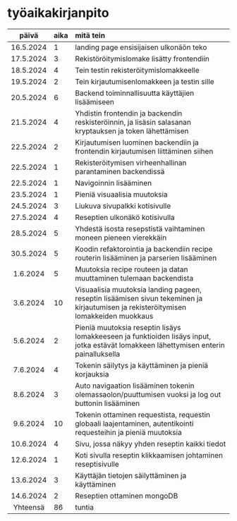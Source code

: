 # työaikakirjanpito

| päivä | aika | mitä tein  |
| :----:|:-----| :-----|
| 16.5.2024 | 1 | landing page ensisijaisen ulkonäön teko |
| 17.5.2024 | 3 | Rekistöröitymislomake lisätty frontendiin |
| 18.5.2024 | 4 | Tein testin rekisteröitymislomakkeelle |
| 19.5.2024 | 2 | Tein kirjautumisenlomakkeen ja testin sille |
| 20.5.2024 | 6 | Backend toiminnallisuutta käyttäjien lisäämiseen |
| 21.5.2024 | 4 | Yhdistin frontendin ja backendin reskisteröinnin, ja lisäsin salasanan kryptauksen ja token lähettämisen |
| 22.5.2024 | 2 | Kirjautumisen luominen backendiin ja frontendin kirjautumisen liittäminen siihen |
| 22.5.2024 | 1 | Rekisteröitymisen virheenhallinan parantaminen backendissä |
| 22.5.2024 | 1 | Navigoinnin lisääminen |
| 23.5.2024 | 1 | Pieniä visuaalisia muutoksia |
| 24.5.2024 | 3 | Liukuva sivupalkki kotisivulle |
| 27.5.2024 | 4 | Reseptien ulkonäkö kotisivulla |
| 28.5.2024 | 5 | Yhdestä isosta resepstistä vaihtaminen moneen pieneen vierekkäin |
| 30.5.2024 | 5 | Koodin refaktorointia ja backendiin recipe routerin lisääminen ja parserien lisääminen |
| 1.6.2024 | 5 | Muutoksia recipe routeen ja datan muuttaminen tulemaan backendista |
| 3.6.2024 | 10 | Visuaalisia muutoksia landing pageen, reseptin lisäämisen sivun tekeminen ja kirjautumisen ja rekisteröitymisen lomakkeiden muokkaus | 
| 5.6.2024 | 2 | Pieniä muutoksia reseptin lisäys lomakkeeseen ja funktioiden lisäys input, jotka estävät lomakkeen lähettymisen enterin painalluksella |
| 7.6.2024 | 4 | Tokenin säilytys ja käyttäminen ja pieniä korjauksia |
| 8.6.2024 | 3 | Auto navigaation lisääminen tokenin olemassaolon/puuttumisen vuoksi ja log out buttonin lisääminen |
| 9.6.2024 | 10 | Tokenin ottaminen requestista, requestin globaali laajentaminen, autentikointi requesteihin ja pieniä muutoksia | 
| 10.6.2024 | 4 | Sivu, jossa näkyy yhden reseptin kaikki tiedot |
| 12.6.2024 | 1 | Koti sivulla reseptin klikkaamisen johtaminen reseptisivulle | 
| 13.6.2024 | 3 | Käyttäjän tietojen säilyttäminen ja käyttäminen | 
| 14.6.2024 | 2 | Reseptien ottaminen mongoDB | 
| Yhteensä | 86 | tuntia |
